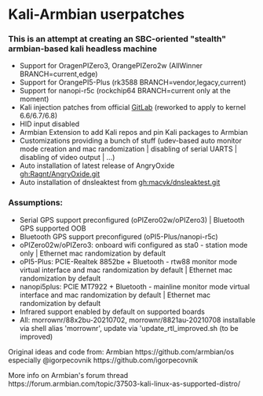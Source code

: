 <h1>Kali-Armbian userpatches </h1>

<h3>This is an attempt at creating an SBC-oriented "stealth" armbian-based kali headless machine</h3>

- Support for OragenPIZero3, OrangePIZero2w (AllWinner BRANCH=current,edge)
- Support for OrangePI5-Plus (rk3588 BRANCH=vendor,legacy,current)
- Support for nanopi-r5c (rockchip64 BRANCH=current only at the moment)
- Kali injection patches from official [GitLab](https://gitlab.com/kalilinux/packages/linux/-/blob/kali/master/debian/patches/series?ref_type=heads) (reworked to apply to kernel 6.6/6.7/6.8)
- HID input disabled
- Armbian Extension to add Kali repos and pin Kali packages to Armbian
- Customizations providing a bunch of stuff (udev-based auto monitor mode creation and mac randomization | disabling of serial UARTS | disabling of video output | ...)
- Auto installation of latest release of AngryOxide [gh:Ragnt/AngryOxide.git](https://github.com/Ragnt/AngryOxide)
- Auto installation of dnsleaktest from [gh:macvk/dnsleaktest.git](https://github.com/macvk/dnsleaktest)

<h3>Assumptions: </h3>

- Serial GPS support preconfigured (oPIZero02w/oPIZero3) | Bluetooth GPS supported OOB
- Bluetooth GPS support preconfigured (oPI5-Plus/nanopi-r5c)
- oPIZero02w/oPIZero3: onboard wifi configured as sta0 - station mode only | Ethernet mac randomization by default
- oPI5-Plus: PCIE-Realtek 8852be + Bluetooth - rtw88 monitor mode virtual interface and mac randomization by default | Ethernet mac randomization by default
- nanopi5plus: PCIE MT7922 + Bluetooth - mainline monitor mode virtual interface and mac randomization by default | Ethernet mac randomization by default
- Infrared support enabled by default on supported boards
- All: morrownr/88x2bu-20210702, morrownr/8821au-20210708 installable via shell alias 'morrownr', update via 'update_rtl_improved.sh (to be improved)

<p> Original ideas and code from: Armbian https://github.com/armbian/os especially @igorpecovnik https://github.com/igorpecovnik</p>
<p>More info on Armbian's forum thread https://forum.armbian.com/topic/37503-kali-linux-as-supported-distro/</p>
